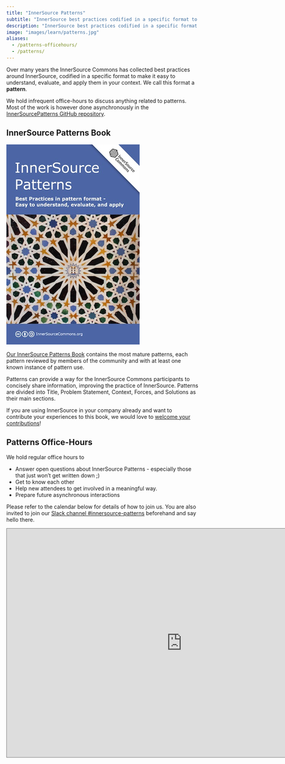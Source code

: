 ```yaml
---
title: "InnerSource Patterns"
subtitle: "InnerSource best practices codified in a specific format to make it easy to understand, evaluate, and apply them in your context."
description: "InnerSource best practices codified in a specific format to make it easy to understand, evaluate, and apply them in your context."
image: "images/learn/patterns.jpg"
aliases:
  - /patterns-officehours/
  - /patterns/
---
```


Over many years the InnerSource Commons has collected best practices around InnerSource, codified in a specific format to make it easy to understand, evaluate, and apply them in your context.  We call this format a **pattern**.

We hold infrequent office-hours to discuss anything related to patterns. Most of the work is however done asynchronously in the <a href="https://github.com/InnerSourceCommons/InnerSourcePatterns/" target="_blank">InnerSourcePatterns GitHub repository</a>.

## InnerSource Patterns Book

<a href="/learn/books/innersource-patterns/">
  <img src="/images/learn/books/innersource-patterns-book-cover-thumb.jpg" class="img-fluid w-25 rounded float-left mr-4 clearfix">

Our <a href="/learn/books/innersource-patterns/">InnerSource Patterns Book</a> contains the most mature patterns, each pattern reviewed by members of the community and with at least one known instance of pattern use.

Patterns can provide a way for the InnerSource Commons participants to concisely share information, improving the practice of InnerSource. Patterns are divided into Title, Problem Statement, Context, Forces, and Solutions as their main sections.

If you are using InnerSource in your company already and want to contribute your experiences to this book, we would love to <a href="https://innersourcecommons.gitbook.io/innersource-patterns/appendix/contribute-to-this-book">welcome your contributions</a>!

<div class="clearfix"></div>

## Patterns Office-Hours

We hold regular office hours to

* Answer open questions about InnerSource Patterns - especially those that just won’t get written down ;)
* Get to know each other
* Help new attendees to get involved in a meaningful way.
* Prepare future asynchronous interactions

Please refer to the calendar below for details of how to join us.
You are also invited to join our [Slack channel #innersource-patterns](https://innersourcecommons.org/slackinvite) beforehand and say hello there.

<iframe src="https://calendar.google.com/calendar/embed?height=600&amp;wkst=2&amp;bgcolor=%23ffffff&amp;ctz=Europe%2FBerlin&amp;src=MTVlMTdrcDhhazg1OXFsc2lybnAwYm9wNGNAZ3JvdXAuY2FsZW5kYXIuZ29vZ2xlLmNvbQ&amp;color=%23D50000&amp;mode=AGENDA&amp;showPrint=0&amp;showTabs=0&amp;showCalendars=0&amp;showNav=1&amp;showTitle=0" style="border:solid 1px #777" width="920" height="600" frameborder="0" scrolling="no"></iframe>
